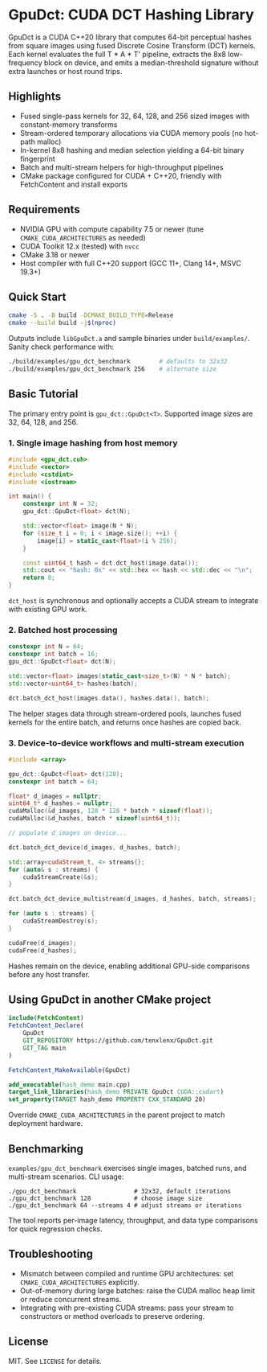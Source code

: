 # GpuDct: CUDA DCT Hashing Library

GpuDct is a CUDA C++20 library that computes 64-bit perceptual hashes from square images using fused Discrete Cosine Transform (DCT) kernels. Each kernel evaluates the full T * A * T' pipeline, extracts the 8x8 low-frequency block on device, and emits a median-threshold signature without extra launches or host round trips.

## Highlights
- Fused single-pass kernels for 32, 64, 128, and 256 sized images with constant-memory transforms
- Stream-ordered temporary allocations via CUDA memory pools (no hot-path malloc)
- In-kernel 8x8 hashing and median selection yielding a 64-bit binary fingerprint
- Batch and multi-stream helpers for high-throughput pipelines
- CMake package configured for CUDA + C++20, friendly with FetchContent and install exports

## Requirements
- NVIDIA GPU with compute capability 7.5 or newer (tune `CMAKE_CUDA_ARCHITECTURES` as needed)
- CUDA Toolkit 12.x (tested) with `nvcc`
- CMake 3.18 or newer
- Host compiler with full C++20 support (GCC 11+, Clang 14+, MSVC 19.3+)

## Quick Start

```bash
cmake -S . -B build -DCMAKE_BUILD_TYPE=Release
cmake --build build -j$(nproc)
```

Outputs include `libGpuDct.a` and sample binaries under `build/examples/`. Sanity check performance with:

```bash
./build/examples/gpu_dct_benchmark        # defaults to 32x32
./build/examples/gpu_dct_benchmark 256    # alternate size
```

## Basic Tutorial

The primary entry point is `gpu_dct::GpuDct<T>`. Supported image sizes are 32, 64, 128, and 256.

### 1. Single image hashing from host memory

```cpp
#include <gpu_dct.cuh>
#include <vector>
#include <cstdint>
#include <iostream>

int main() {
    constexpr int N = 32;
    gpu_dct::GpuDct<float> dct(N);

    std::vector<float> image(N * N);
    for (size_t i = 0; i < image.size(); ++i) {
        image[i] = static_cast<float>(i % 256);
    }

    const uint64_t hash = dct.dct_host(image.data());
    std::cout << "hash: 0x" << std::hex << hash << std::dec << "\n";
    return 0;
}
```

`dct_host` is synchronous and optionally accepts a CUDA stream to integrate with existing GPU work.

### 2. Batched host processing

```cpp
constexpr int N = 64;
constexpr int batch = 16;
gpu_dct::GpuDct<float> dct(N);

std::vector<float> images(static_cast<size_t>(N) * N * batch);
std::vector<uint64_t> hashes(batch);

dct.batch_dct_host(images.data(), hashes.data(), batch);
```

The helper stages data through stream-ordered pools, launches fused kernels for the entire batch, and returns once hashes are copied back.

### 3. Device-to-device workflows and multi-stream execution

```cpp
#include <array>

gpu_dct::GpuDct<float> dct(128);
constexpr int batch = 64;

float* d_images = nullptr;
uint64_t* d_hashes = nullptr;
cudaMalloc(&d_images, 128 * 128 * batch * sizeof(float));
cudaMalloc(&d_hashes, batch * sizeof(uint64_t));

// populate d_images on device...

dct.batch_dct_device(d_images, d_hashes, batch);

std::array<cudaStream_t, 4> streams{};
for (auto& s : streams) {
    cudaStreamCreate(&s);
}

dct.batch_dct_device_multistream(d_images, d_hashes, batch, streams);

for (auto s : streams) {
    cudaStreamDestroy(s);
}

cudaFree(d_images);
cudaFree(d_hashes);
```

Hashes remain on the device, enabling additional GPU-side comparisons before any host transfer.

## Using GpuDct in another CMake project

```cmake
include(FetchContent)
FetchContent_Declare(
    GpuDct
    GIT_REPOSITORY https://github.com/tenxlenx/GpuDct.git
    GIT_TAG main
)

FetchContent_MakeAvailable(GpuDct)

add_executable(hash_demo main.cpp)
target_link_libraries(hash_demo PRIVATE GpuDct CUDA::cudart)
set_property(TARGET hash_demo PROPERTY CXX_STANDARD 20)
```

Override `CMAKE_CUDA_ARCHITECTURES` in the parent project to match deployment hardware.

## Benchmarking

`examples/gpu_dct_benchmark` exercises single images, batched runs, and multi-stream scenarios. CLI usage:

```
./gpu_dct_benchmark                # 32x32, default iterations
./gpu_dct_benchmark 128            # choose image size
./gpu_dct_benchmark 64 --streams 4 # adjust streams or iterations
```

The tool reports per-image latency, throughput, and data type comparisons for quick regression checks.

## Troubleshooting
- Mismatch between compiled and runtime GPU architectures: set `CMAKE_CUDA_ARCHITECTURES` explicitly.
- Out-of-memory during large batches: raise the CUDA malloc heap limit or reduce concurrent streams.
- Integrating with pre-existing CUDA streams: pass your stream to constructors or method overloads to preserve ordering.

## License

MIT. See `LICENSE` for details.
